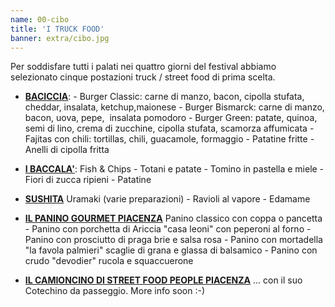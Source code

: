 ```yaml
---
name: 00-cibo
title: 'I TRUCK FOOD'
banner: extra/cibo.jpg
---
```


Per soddisfare tutti i palati nei quattro giorni del festival abbiamo selezionato cinque postazioni truck / street food di prima scelta.

* <a href="https://www.facebook.com/bacicciacafe/" target="_blank" rel="noopener">**BACICCIA**</a>: - Burger Classic: carne di manzo, bacon, cipolla stufata, cheddar, insalata, ketchup,maionese - Burger Bismarck: carne di manzo, bacon, uova, pepe,  insalata pomodoro - Burger Green: patate, quinoa, semi di lino, crema di zucchine, cipolla stufata, scamorza affumicata - Fajitas con chili: tortillas, chili, guacamole, formaggio - Patatine fritte - Anelli di cipolla fritta

* <a href="https://www.facebook.com/ibaccala/" target="_blank" rel="noopener">**I BACCALA'**</a>: Fish & Chips - Totani e patate - Tomino in pastella e miele - Fiori di zucca ripieni - Patatine

* <a href="https://www.facebook.com/SushitaFoodtruck/" target="_blank" rel="noopener">**SUSHITA**</a> Uramaki (varie preparazioni) - Ravioli al vapore - Edamame

* <a href="https://www.facebook.com/Il-Panino-Gourmet-Piacenza-455870877871095/" target="_blank" rel="noopener">**IL PANINO GOURMET PIACENZA**</a> Panino classico con coppa o pancetta - Panino con porchetta di Ariccia "casa leoni" con peperoni al forno - Panino con prosciutto di praga brie e salsa rosa - Panino con mortadella "la favola palmieri" scaglie di grana e glassa di balsamico - Panino con crudo "devodier" rucola e squaccuerone

* <a href="https://www.facebook.com/StreetFoodPeople " target="_blank" rel="noopener">**IL CAMIONCINO DI STREET FOOD PEOPLE PIACENZA**</a>
... con il suo Cotechino da passeggio. More info soon :-)



